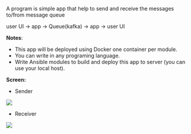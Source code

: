 A program is simple app that help to send and receive the messages to/from message queue

user UI → app → Queue(kafka) → app → user UI

<b>Notes</b>:
- This app will be deployed using Docker one container per module.
- You can write in any programing language.
- Write Ansible modules to build and deploy this app to server (you can use your local host).

<b>Screen:</b>
- Sender
<img src="https://raw.githubusercontent.com/bienkma/SentAndRecivedMsgQueue/master/screen/sender.png"/>

- Receiver
<img src="https://raw.githubusercontent.com/bienkma/SentAndRecivedMsgQueue/master/screen/receiver.png"/>
